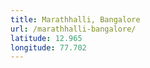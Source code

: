 ```yaml
---
title: Marathhalli, Bangalore
url: /marathhalli-bangalore/
latitude: 12.965
longitude: 77.702
---
```

